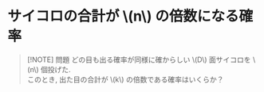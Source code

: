 # サイコロの合計が \\(n\\) の倍数になる確率

> [!NOTE] 問題
> どの目も出る確率が同様に確からしい \\(D\\) 面サイコロを \\(n\\) 個投げた.  
> このとき, 出た目の合計が \\(k\\) の倍数である確率はいくらか？